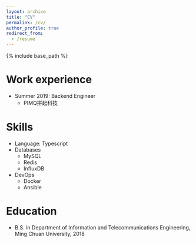```yaml
---
layout: archive
title: "CV"
permalink: /cv/
author_profile: true
redirect_from:
  - /resume
---
```


{% include base_path %}

Work experience
======
* Summer 2019: Backend Engineer
  * PIMQ拼起科技
  
Skills
======
* Language: Typescript
* Databases
  * MySQL
  * Redis
  * InfluxDB
* DevOps
  * Docker
  * Ansible

Education
======
* B.S. in Department of Information and Telecommunications Engineering, Ming Chuan University, 2018
